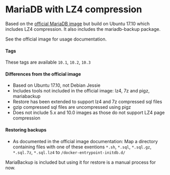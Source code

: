 MariaDB with LZ4 compression
==================

Based on the [official MariaDB image](https://registry.hub.docker.com/_/mariadb/) but build on Ubuntu 17.10 which includes LZ4 compression. It also includes the mariadb-backup package.

See the official image for usage documentation.

#### Tags

These tags are available `10.1`, `10.2`, `10.3`

#### Differences from the official image

- Based on Ubuntu 17.10, not Debian Jessie
- Includes tools not included in the official image: lz4, 7z and pigz, mariabackup
- Restore has been extended to support lz4 and 7z compressed sql files
- gzip compressed sql files are uncompressed using pigz
- Does not include 5.x and 10.0 images as those do not support LZ4 page compression

#### Restoring backups

- As documented in the official image documentation: Map a directory containing files with one of these exentions `*.sh`, `*.sql`, `*.sql.gz`, `*.sql.7z`, `*.sql.lz4` to `/docker-entrypoint-initdb.d/`

MariaBackup is included but using it for restore is a manual process for now.
